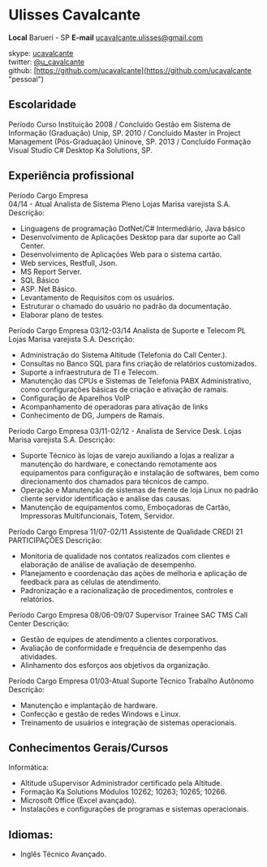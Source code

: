 # Ulisses Cavalcante

**Local** Barueri - SP
**E-mail** ucavalcante.ulisses@gmail.com 

skype: [ucavalcante](ucavalcante "pessoal")  
twitter: [@u_cavalcante](http://twitter.com/u_cavalcante "pessoal")  
github: [https://github.com/ucavalcante](https://github.com/ucavalcante "pessoal")


## Escolaridade 
Período                     Curso							Instituição 
2008 / Concluído        Gestão em Sistema de Informação (Graduação) 	Unip, SP. 
2010 / Concluído        Master in Project Management (Pós-Graduação) 	Uninove, SP. 
2013 / Concluído        Formação Visual Studio C# Desktop		Ka Solutions, SP. 


## Experiência profissional 

Período                       Cargo                                        Empresa                 
04/14 - Atual      Analista de Sistema Pleno                 Lojas Marisa varejista S.A.
Descrição:  

*	Linguagens de programação DotNet/C# Intermediário, Java básico
*	Desenvolvimento de Aplicações Desktop para dar suporte ao Call Center.
*	Desenvolvimento de Aplicações Web para o sistema cartão.
*	Web services, Restfull, Json.
*	MS Report Server.
*	SQL Básico
*	ASP. Net Básico.
*	Levantamento de Requisitos com os usuários.
*	Estruturar o chamado do usuário no padrão da documentação.
*	Elaborar plano de testes.


Período		Cargo 				Empresa
03/12-03/14	Analista de Suporte e Telecom PL 	Lojas Marisa varejista S.A.
	Descrição:
*	Administração do Sistema Altitude (Telefonia do Call Center.).
*	Consultas no Banco SQL para fins criação de relatórios customizados.
*	Suporte a infraestrutura de TI e Telecom.
*	Manutenção das CPUs e Sistemas de Telefonia PABX Administrativo, como configurações básicas de criação e ativação de ramais.
*	Configuração de Aparelhos VoIP
*	Acompanhamento de operadoras para ativação de links
*	Conhecimento de DG, Jumpers de Ramais.


Período		Cargo 				Empresa
03/11-02/12   -	Analista de Service Desk.		Lojas Marisa varejista S.A.
	Descrição:
*	Suporte Técnico às lojas de varejo auxiliando a lojas a realizar a manutenção do hardware, e conectando remotamente aos equipamentos para configuração e instalação de softwares, bem como direcionamento dos chamados para técnicos de campo.
*	Operação e Manutenção de sistemas de frente de loja Linux no padrão cliente servidor identificação e análise das causas.
*	Manutenção de equipamentos como, Emboçadoras de Cartão, Impressoras Multifuncionais, Totem, Servidor.


Período 		Cargo 				Empresa
11/07-02/11	Assistente de Qualidade		CREDI 21 PARTICIPAÇÕES 
Descrição:
*	Monitoria de qualidade nos contatos realizados com clientes e elaboração de análise de avaliação de desempenho.
*	Planejamento e coordenação das ações de melhoria e aplicação de feedback para as células de atendimento.
*	Padronização e a racionalização de procedimentos, controles e relatórios.
 
Período		Cargo				Empresa
08/06-09/07	Supervisor Trainee SAC		TMS Call Center
Descrição:
*	Gestão de equipes de atendimento a clientes corporativos.
*	Avaliação de conformidade e frequência de desempenho das atividades.
*	Alinhamento dos esforços aos objetivos da organização.


Período		Cargo 				Empresa
01/03-Atual	Suporte Técnico			Trabalho Autônomo 
Descrição:
*	Manutenção e implantação de hardware.
*	Confecção e gestão de redes Windows e Linux.
*	Treinamento de usuários e integração de sistemas operacionais.
 
 
## Conhecimentos Gerais/Cursos
Informática: 
*	Altitude uSupervisor Administrador certificado pela Altitude.
*	Formação Ka Solutions Módulos 10262; 10263; 10265; 10266.
*	Microsoft Office (Excel avançado).
*	Instalações e configurações de programas e sistemas operacionais.
 
## Idiomas: 
*	Inglês Técnico Avançado.
